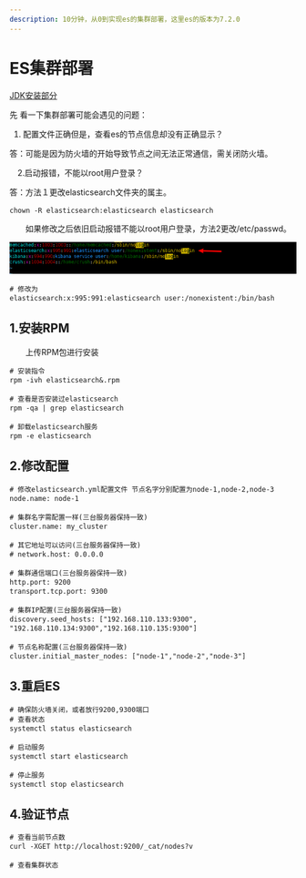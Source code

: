 ```yaml
---
description: 10分钟，从0到实现es的集群部署，这里es的版本为7.2.0
---
```


# ES集群部署

[JDK安装部分](broken-reference)

先 看一下集群部署可能会遇见的问题：

1. 配置文件正确但是，查看es的节点信息却没有正确显示？

答：可能是因为防火墙的开始导致节点之间无法正常通信，需关闭防火墙。

　2.启动报错，不能以root用户登录？

答：方法１更改elasticsearch文件夹的属主。

```
chown -R elasticsearch:elasticsearch elasticsearch
```

　　如果修改之后依旧启动报错不能以root用户登录，方法2更改/etc/passwd。

![/etc/passwd](<../.gitbook/assets/image (10).png>)

```
# 修改为
elasticsearch:x:995:991:elasticsearch user:/nonexistent:/bin/bash
```

## 1.安装RPM

　　上传RPM包进行安装

```
# 安装指令
rpm -ivh elasticsearch&.rpm

# 查看是否安装过elasticsearch
rpm -qa | grep elasticsearch

# 卸载elasticsearch服务
rpm -e elasticsearch
```

## 2.修改配置

```
# 修改elasticsearch.yml配置文件 节点名字分别配置为node-1,node-2,node-3
node.name: node-1

# 集群名字需配置一样(三台服务器保持一致)
cluster.name: my_cluster

# 其它地址可以访问(三台服务器保持一致)
# network.host: 0.0.0.0

# 集群通信端口(三台服务器保持一致)
http.port: 9200
transport.tcp.port: 9300

# 集群IP配置(三台服务器保持一致)
discovery.seed_hosts: ["192.168.110.133:9300", "192.168.110.134:9300","192.168.110.135:9300"]

# 节点名称配置(三台服务器保持一致)
cluster.initial_master_nodes: ["node-1","node-2","node-3"]
```

## 3.重启ES

```
# 确保防火墙关闭，或者放行9200,9300端口
# 查看状态
systemctl status elasticsearch

# 启动服务
systemctl start elasticsearch

# 停止服务
systemctl stop elasticsearch
```

## 4.验证节点

```
# 查看当前节点数
curl -XGET http://localhost:9200/_cat/nodes?v

# 查看集群状态

```
